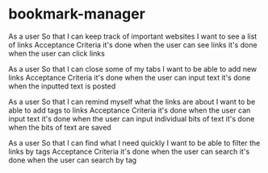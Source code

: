 # bookmark-manager




As a user
So that I can keep track of important websites
I want to see a list of links
  Acceptance Criteria
    it's done when the user can see links
    it's done when the user can click links


As a user
So that I can close some of my tabs
I want to be able to add new links
  Acceptance Criteria
    it's done when the user can input text
    it's done when the inputted text is posted

As a user
So that I can remind myself what the links are about
I want to be able to add tags to links
  Acceptance Criteria
    it's done when the user can input text
    it's done when the user can input individual bits of text
    it's done when the bits of text are saved

As a user
So that I can find what I need quickly
I want to be able to filter the links by tags
  Acceptance Criteria
    it's done when the user can search
    it's done when the user can search by tag
